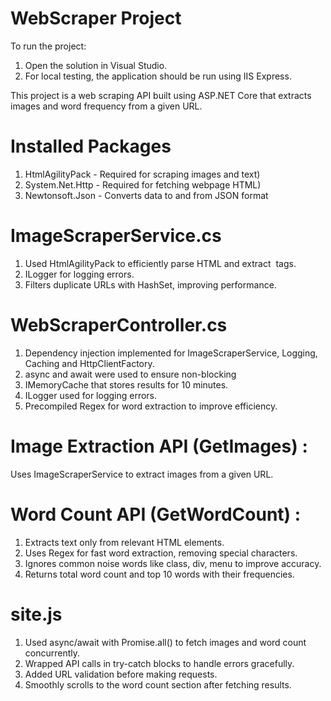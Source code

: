# WebScraper Project
To run the project:
1. Open the solution in Visual Studio.
2. For local testing, the application should be run using IIS Express.


This project is a web scraping API built using ASP.NET Core that extracts images and word frequency from a given URL.
# Installed Packages
1) HtmlAgilityPack - Required for scraping images and text)
2) System.Net.Http - Required for fetching webpage HTML)
3) Newtonsoft.Json - Converts data to and from JSON format


# ImageScraperService.cs
1. Used HtmlAgilityPack to efficiently parse HTML and extract <img> tags.
2. ILogger for logging errors.
3. Filters duplicate URLs with HashSet, improving performance.

# WebScraperController.cs
1. Dependency injection implemented for ImageScraperService, Logging, Caching and HttpClientFactory.
2. async and await were used to ensure non-blocking
3. IMemoryCache that stores results for 10 minutes.
4. ILogger used for logging errors. 
5. Precompiled Regex for word extraction to improve efficiency.

# Image Extraction API (GetImages) :
Uses ImageScraperService to extract images from a given URL.

# Word Count API (GetWordCount) :
1. Extracts text only from relevant HTML elements.
2. Uses Regex for fast word extraction, removing special characters.
3. Ignores common noise words like class, div, menu to improve accuracy.
4. Returns total word count and top 10 words with their frequencies.

# site.js
1. Used async/await with Promise.all() to fetch images and word count concurrently.
2. Wrapped API calls in try-catch blocks to handle errors gracefully.
3. Added URL validation before making requests.
4. Smoothly scrolls to the word count section after fetching results.



